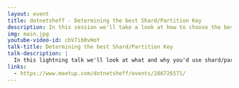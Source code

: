 ```yaml
---
layout: event
title: dotnetsheff - Determining the best Shard/Partition Key
description: In this session we'll take a look at how to choose the best shard or partition key
img: main.jpg
youtube-video-id: cbV7ib0vHoY
talk-title: Determining the best Shard/Partition Key
talk-description: |
  In this lightning talk we'll look at what and why you'd use shard/partition keys, we'll then take a look at what creates a problematic key and then continue with patterns for chosing a good key 
links:
  - https://www.meetup.com/dotnetsheff/events/286726571/
---
```


